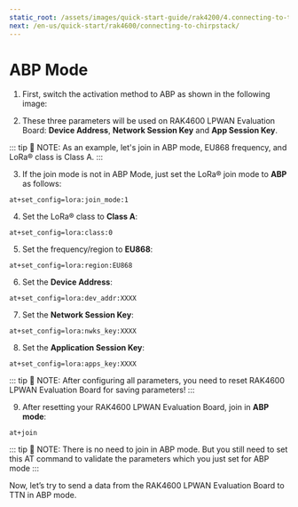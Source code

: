```yaml
---
static_root: /assets/images/quick-start-guide/rak4200/4.connecting-to-ttn/ttn-abp
next: /en-us/quick-start/rak4600/connecting-to-chirpstack/
---
```

# ABP Mode

1. First, switch the activation method to ABP as shown in the following image:

<rk-img
  :src="`${$frontmatter.static_root}/bryeyppqcyb1amkfs4po.png`"
  width="100%"
  figure-number="1"
  caption="APB Activation in The Things Network"
/>

2. These three parameters will be used on  RAK4600 LPWAN Evaluation Board: **Device Address**, **Network Session Key** and **App Session Key**.

<rk-img
  :src="`${$frontmatter.static_root}/bryeyppqcyb1amkfs4po.png`"
  width="100%"
  figure-number="2"
  caption="ABP Parameters in The Things Network"
/>

::: tip 📝 NOTE:
 As an example, let's join in ABP mode, EU868 frequency, and LoRa® class is Class A.
:::

3. If the join mode is not in ABP Mode, just set the LoRa® join mode to **ABP** as follows:
```
at+set_config=lora:join_mode:1
```
<rk-img
  :src="`${$frontmatter.static_root}/cl6jv8cge7hzkavag3hn.jpg`"
  width="60%"
  figure-number="3"
  caption="ABP Parameters in The Things Network"
/>

4. Set the LoRa® class to **Class A**:
```
at+set_config=lora:class:0
```
<rk-img
  :src="`${$frontmatter.static_root}/mmll3jdm6l9hg3jm5jy7.jpg`"
  width="60%"
  figure-number="4"
  caption="AT Command for ABP LoRa® Class via RAK Serial Port Tool"
/>

5. Set the frequency/region to **EU868**:
```
at+set_config=lora:region:EU868
```
<rk-img
  :src="`${$frontmatter.static_root}/hoxaobrwlgh6otjde6vd.jpg`"
  width="60%"
  figure-number="5"
  caption="AT Command for ABP LoRa® Class via RAK Serial Port Tool"
/>

6. Set the **Device Address**:
```
at+set_config=lora:dev_addr:XXXX
```
<rk-img
  :src="`${$frontmatter.static_root}/i5tmaceu0jqjbh3qt4po.jpg`"
  width="60%"
  figure-number="6"
  caption="AT Command for ABP LoRa® Device Address via RAK Serial Port Tool"
/>

7. Set the **Network Session Key**:
```
at+set_config=lora:nwks_key:XXXX
```
<rk-img
  :src="`${$frontmatter.static_root}/kc6fxzmr4ijlan1sgrh8.jpg`"
  width="60%"
  figure-number="7"
  caption="AT Command for ABP LoRa® Network Session Key via RAK Serial Port Tool"
/>

8. Set the **Application Session Key**:
```
at+set_config=lora:apps_key:XXXX
```
<rk-img
  :src="`${$frontmatter.static_root}/wcfzckjltpwf2n8pdobs.jpg`"
  width="60%"
  figure-number="8"
  caption="AT Command for ABP LoRa® Application Session Key via RAK Serial Port Tool"
/>

::: tip 📝 NOTE:
 After configuring all parameters, you need to reset  RAK4600 LPWAN Evaluation Board for saving parameters!
:::

9. After resetting your  RAK4600 LPWAN Evaluation Board, join in **ABP mode**:
```
at+join
```
<rk-img
  :src="`${$frontmatter.static_root}/mqklekitvyx1smagkvx5.jpg`"
  width="60%"
  figure-number="9"
  caption="AT Command for ABP LoRa® Join via RAK Serial Port Tool"
/>

::: tip 📝 NOTE:
 There is no need to join in ABP mode. But you still need to set this AT command to validate the parameters which you just set for ABP mode
:::

Now, let’s try to send a data from the RAK4600 LPWAN Evaluation Board to TTN in ABP mode.

<rk-img
  :src="`${$frontmatter.static_root}/hdyn5eezsmczhxvblpkn.jpg`"
  width="60%"
  figure-number="10"
  caption=" OTAA Test Sample Data Sent via RAK Serial Port Tool"
/>

